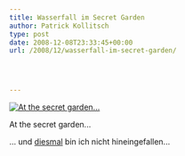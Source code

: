 ```yaml
---
title: Wasserfall im Secret Garden
author: Patrick Kollitsch
type: post
date: 2008-12-08T23:33:45+00:00
url: /2008/12/wasserfall-im-secret-garden/




---
```

<div class="flickr">
  <a href="http://www.flickr.com/photos/schreibblogade/3095664988/" title="At the secret garden..."><img src="//farm4.static.flickr.com/3114/3095664988_84a2cb8d7d.jpg" alt="At the secret garden..." /></a></p> 
  
  <p>
    At the secret garden...
  </p>
</div>

... und [diesmal][1] bin ich nicht hineingefallen...

 [1]: https://samui-samui.de/photo/1261/fraglicher-wasserfall/
